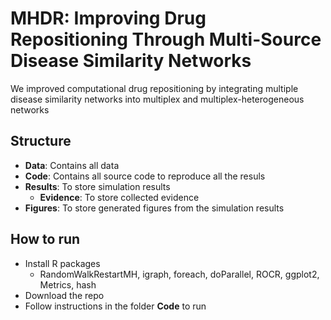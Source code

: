 # MHDR: Improving Drug Repositioning Through Multi-Source Disease Similarity Networks
We improved computational drug repositioning by integrating multiple disease similarity networks into multiplex and multiplex-heterogeneous networks

## Structure
- **Data**: Contains all data 
- **Code**: Contains all source code to reproduce all the resuls
- **Results**: To store simulation results
  - **Evidence**: To store collected evidence
- **Figures**: To store generated figures from the simulation results

## How to run
- Install R packages
  - RandomWalkRestartMH, igraph, foreach, doParallel, ROCR, ggplot2, Metrics, hash
- Download the repo
- Follow instructions in the folder **Code** to run 
